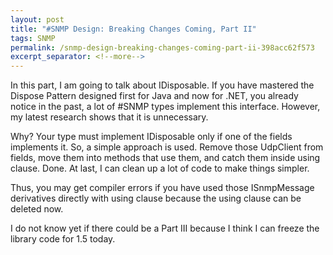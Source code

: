 ```yaml
---
layout: post
title: "#SNMP Design: Breaking Changes Coming, Part II"
tags: SNMP
permalink: /snmp-design-breaking-changes-coming-part-ii-398acc62f573
excerpt_separator: <!--more-->
---
```

In this part, I am going to talk about IDisposable. If you have mastered the Dispose Pattern designed first for Java and now for .NET, you already notice in the past, a lot of #SNMP types implement this interface. However, my latest research shows that it is unnecessary.

Why? Your type must implement IDisposable only if one of the fields implements it. So, a simple approach is used. Remove those UdpClient from fields, move them into methods that use them, and catch them inside using clause. Done. At last, I can clean up a lot of code to make things simpler.

Thus, you may get compiler errors if you have used those ISnmpMessage derivatives directly with using clause because the using clause can be deleted now.

I do not know yet if there could be a Part III because I think I can freeze the library code for 1.5 today.
<!--more-->